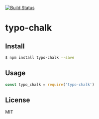 [![Build Status](https://travis-ci.org/kaelzhang/typo-chalk.svg?branch=master)](https://travis-ci.org/kaelzhang/typo-chalk)
<!-- optional appveyor tst
[![Windows Build Status](https://ci.appveyor.com/api/projects/status/github/kaelzhang/typo-chalk?branch=master&svg=true)](https://ci.appveyor.com/project/kaelzhang/typo-chalk)
-->
<!-- optional npm version
[![NPM version](https://badge.fury.io/js/typo-chalk.svg)](http://badge.fury.io/js/typo-chalk)
-->
<!-- optional npm downloads
[![npm module downloads per month](http://img.shields.io/npm/dm/typo-chalk.svg)](https://www.npmjs.org/package/typo-chalk)
-->
<!-- optional dependency status
[![Dependency Status](https://david-dm.org/kaelzhang/typo-chalk.svg)](https://david-dm.org/kaelzhang/typo-chalk)
-->

# typo-chalk

<!-- description -->

## Install

```sh
$ npm install typo-chalk --save
```

## Usage

```js
const typo_chalk = require('typo-chalk')
```

## License

MIT
